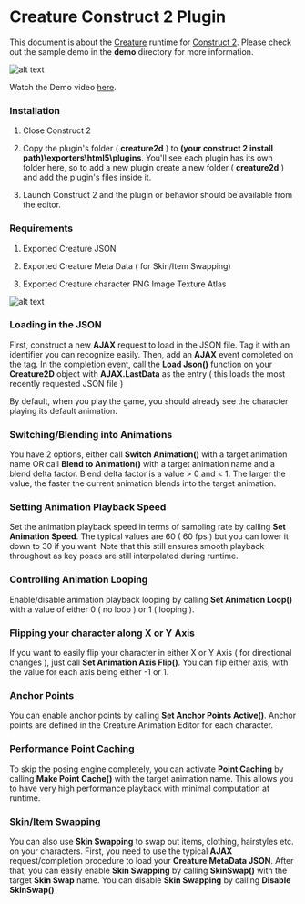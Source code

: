 # Creature Construct 2 Plugin

This document is about the [Creature](http://creature.kestrelmoon.com) runtime for [Construct 2](https://www.scirra.com/construct2). Please check out the sample demo in the 
**demo** directory for more information.

![alt text](https://raw.githubusercontent.com/kestrelm/Creature_WebGL/master/Construct2/pic2.png "Image2")

Watch the Demo video [here](https://youtu.be/btMsOebcwrA).

### Installation

1. Close Construct 2

2. Copy the plugin's folder ( **creature2d** ) to **(your construct 2 install path)\exporters\html5\plugins**. You'll see each plugin has its own folder here, so to add a new plugin create a new folder ( **creature2d** ) and add the plugin's files inside it. 

3. Launch Construct 2 and the plugin or behavior should be available from the editor.

### Requirements

1. Exported Creature JSON

2. Exported Creature Meta Data ( for Skin/Item Swapping)

3. Exported Creature character PNG Image Texture Atlas

![alt text](https://raw.githubusercontent.com/kestrelm/Creature_WebGL/master/Construct2/pic1.png "Image1")

### Loading in the JSON

First, construct a new **AJAX** request to load in the JSON file. Tag it with an identifier you can recognize easily. Then, add an **AJAX** event completed on the tag. In the completion event, call the **Load Json()** function on your **Creature2D** object with **AJAX.LastData** as the entry ( this loads the most recently requested JSON file )

By default, when you play the game, you should already see the character playing its default animation.

### Switching/Blending into Animations

You have 2 options, either call **Switch Animation()** with a target animation name OR call **Blend to Animation()** with a target animation name and a blend delta factor. Blend delta factor is a value > 0 and < 1. The larger the value, the faster the current animation blends into the target animation. 

### Setting Animation Playback Speed

Set the animation playback speed in terms of sampling rate by calling **Set Animation Speed**. The typical values are 60 ( 60 fps ) but you can lower it down to 30 if you want. Note that this still ensures smooth playback throughout as key poses are still interpolated during runtime.

### Controlling Animation Looping

Enable/disable animation playback looping by calling **Set Animation Loop()** with a value of either 0 ( no loop ) or 1 ( looping ).

### Flipping your character along X or Y Axis

If you want to easily flip your character in either X or Y Axis ( for directional changes ), just call **Set Animation Axis Flip()**. You can flip either axis, with the value for each axis being either -1 or 1.

### Anchor Points

You can enable anchor points by calling **Set Anchor Points Active()**. Anchor points are defined in the Creature Animation Editor for each character.

### Performance Point Caching

To skip the posing engine completely, you can activate **Point Caching** by calling **Make Point Cache()** with the target animation name. This allows you to have very high performance playback with minimal computation at runtime.

### Skin/Item Swapping

You can also use **Skin Swapping** to swap out items, clothing, hairstyles etc. on your characters. First, you need to use the typical **AJAX** request/completion procedure to load your **Creature MetaData JSON**. After that, you can easily enable **Skin Swapping** by calling **SkinSwap()** with the target **Skin Swap** name. You can disable **Skin Swapping** by calling **Disable SkinSwap()**

